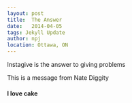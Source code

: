 ```yaml
---
layout: post
title:  The Answer
date:   2014-04-05 
tags: Jekyll Update
author: npj
location: Ottawa, ON
---
```


Instagive is the answer to giving problems 

<!-- more -->

This is a message from Nate Diggity 


#### I love cake
